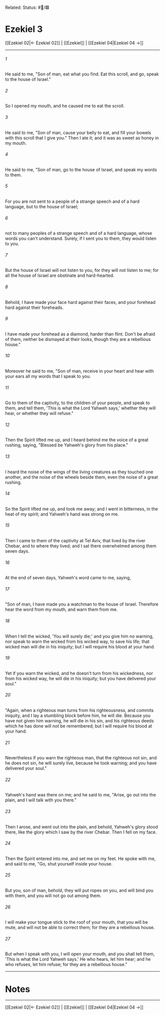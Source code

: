 Related:
Status: #📖/🟥
# Ezekiel 3

[[Ezekiel 02|← Ezekiel 02]] | [[Ezekiel]] | [[Ezekiel 04|Ezekiel 04 →]]
***



###### 1 
He said to me, "Son of man, eat what you find. Eat this scroll, and go, speak to the house of Israel." 

###### 2 
So I opened my mouth, and he caused me to eat the scroll. 

###### 3 
He said to me, "Son of man, cause your belly to eat, and fill your bowels with this scroll that I give you." Then I ate it; and it was as sweet as honey in my mouth. 

###### 4 
He said to me, "Son of man, go to the house of Israel, and speak my words to them. 

###### 5 
For you are not sent to a people of a strange speech and of a hard language, but to the house of Israel; 

###### 6 
not to many peoples of a strange speech and of a hard language, whose words you can't understand. Surely, if I sent you to them, they would listen to you. 

###### 7 
But the house of Israel will not listen to you, for they will not listen to me; for all the house of Israel are obstinate and hard-hearted. 

###### 8 
Behold, I have made your face hard against their faces, and your forehead hard against their foreheads. 

###### 9 
I have made your forehead as a diamond, harder than flint. Don't be afraid of them, neither be dismayed at their looks, though they are a rebellious house." 

###### 10 
Moreover he said to me, "Son of man, receive in your heart and hear with your ears all my words that I speak to you. 

###### 11 
Go to them of the captivity, to the children of your people, and speak to them, and tell them, 'This is what the Lord Yahweh says,' whether they will hear, or whether they will refuse." 

###### 12 
Then the Spirit lifted me up, and I heard behind me the voice of a great rushing, saying, "Blessed be Yahweh's glory from his place." 

###### 13 
I heard the noise of the wings of the living creatures as they touched one another, and the noise of the wheels beside them, even the noise of a great rushing. 

###### 14 
So the Spirit lifted me up, and took me away; and I went in bitterness, in the heat of my spirit; and Yahweh's hand was strong on me. 

###### 15 
Then I came to them of the captivity at Tel Aviv, that lived by the river Chebar, and to where they lived; and I sat there overwhelmed among them seven days. 

###### 16 
At the end of seven days, Yahweh's word came to me, saying, 

###### 17 
"Son of man, I have made you a watchman to the house of Israel. Therefore hear the word from my mouth, and warn them from me. 

###### 18 
When I tell the wicked, 'You will surely die;' and you give him no warning, nor speak to warn the wicked from his wicked way, to save his life; that wicked man will die in his iniquity; but I will require his blood at your hand. 

###### 19 
Yet if you warn the wicked, and he doesn't turn from his wickedness, nor from his wicked way, he will die in his iniquity; but you have delivered your soul." 

###### 20 
"Again, when a righteous man turns from his righteousness, and commits iniquity, and I lay a stumbling block before him, he will die. Because you have not given him warning, he will die in his sin, and his righteous deeds which he has done will not be remembered; but I will require his blood at your hand. 

###### 21 
Nevertheless if you warn the righteous man, that the righteous not sin, and he does not sin, he will surely live, because he took warning; and you have delivered your soul." 

###### 22 
Yahweh's hand was there on me; and he said to me, "Arise, go out into the plain, and I will talk with you there." 

###### 23 
Then I arose, and went out into the plain, and behold, Yahweh's glory stood there, like the glory which I saw by the river Chebar. Then I fell on my face. 

###### 24 
Then the Spirit entered into me, and set me on my feet. He spoke with me, and said to me, "Go, shut yourself inside your house. 

###### 25 
But you, son of man, behold, they will put ropes on you, and will bind you with them, and you will not go out among them. 

###### 26 
I will make your tongue stick to the roof of your mouth, that you will be mute, and will not be able to correct them; for they are a rebellious house. 

###### 27 
But when I speak with you, I will open your mouth, and you shall tell them, 'This is what the Lord Yahweh says.' He who hears, let him hear; and he who refuses, let him refuse; for they are a rebellious house."

---
# Notes


***
[[Ezekiel 02|← Ezekiel 02]] | [[Ezekiel]] | [[Ezekiel 04|Ezekiel 04 →]]
